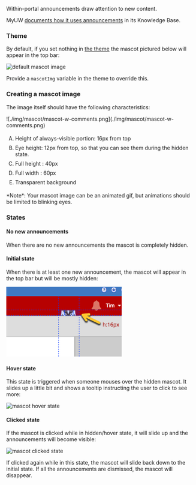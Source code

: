 Within-portal announcements draw attention to new content.

MyUW [documents how it uses announcements](https://kb.wisc.edu/myuw/page.php?id=63903) in its Knowledge Base.

### Theme
By default, if you set nothing in [the theme](theming.md) the mascot pictured below will appear in the top bar:

![default mascot image](./img/announcement-character.png)

Provide a `mascotImg` variable in the theme to override this.

### Creating a mascot image
The image itself should have the following characteristics:

<div class="row">
<div class="col-md-6 col-sm-12">
<div class='width-100'>
![./img/mascot/mascot-w-comments.png](./img/mascot/mascot-w-comments.png)
</div>
</div>
<div class="col-md-6 col-sm-12">
<ul style="list-style-type:upper-alpha!important">
<li style="padding:4px 0">Height of always-visible portion: 16px from top</li>
<li style="padding:4px 0">Eye height: 12px from top, so that you can see them during the hidden state.</li>
<li style="padding:4px 0">Full height : 40px</li>
<li style="padding:4px 0">Full width : 60px</li>
<li style="padding:4px 0">Transparent background</li>
</ul>
*Note*: Your mascot image can be an animated gif, but animations should be limited to blinking eyes.
</div>
</div>

### States

#### No new announcements

When there are no new announcements the mascot is completely hidden.

#### Initial state
When there is at least one new announcement, the mascot will appear in the top bar but will be mostly hidden:

![mascot initial state](./img/mascot/hidden-mascot.png)

#### Hover state
This state is triggered when someone mouses over the hidden mascot. It slides up a little bit and shows a tooltip instructing
the user to click to see more:

![mascot hover state](./img/mascot/hover-mascot.png)

#### Clicked state

If the mascot is clicked while in hidden/hover state, it will slide up and the announcements will become visible:

![mascot clicked state](./img/mascot/presenting-mascot.png)

If clicked again while in this state, the mascot will slide back down to the initial state. If all the announcements are dismissed, the mascot will disappear.
